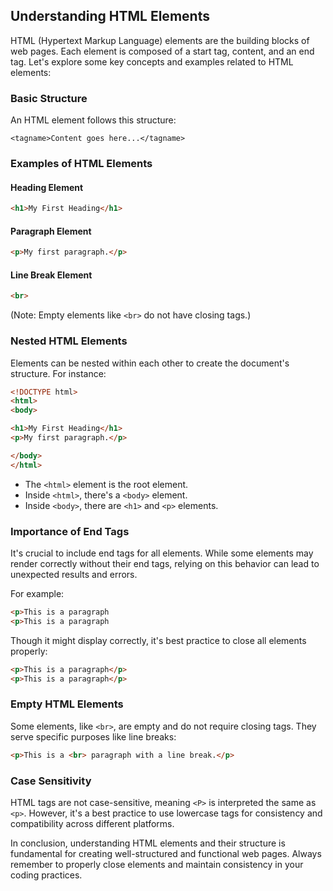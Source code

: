 ## Understanding HTML Elements
HTML (Hypertext Markup Language) elements are the building blocks of web pages. Each element is composed of a start tag, content, and an end tag. Let's explore some key concepts and examples related to HTML elements:
### Basic Structure

An HTML element follows this structure:
```
<tagname>Content goes here...</tagname>
```

### Examples of HTML Elements

#### Heading Element
```html
<h1>My First Heading</h1>
```

#### Paragraph Element
```html
<p>My first paragraph.</p>
```

#### Line Break Element
```html
<br>
```
(Note: Empty elements like `<br>` do not have closing tags.)

### Nested HTML Elements

Elements can be nested within each other to create the document's structure. For instance:
```html
<!DOCTYPE html>
<html>
<body>

<h1>My First Heading</h1>
<p>My first paragraph.</p>

</body>
</html>
```

- The `<html>` element is the root element.
- Inside `<html>`, there's a `<body>` element.
- Inside `<body>`, there are `<h1>` and `<p>` elements.

### Importance of End Tags

It's crucial to include end tags for all elements. While some elements may render correctly without their end tags, relying on this behavior can lead to unexpected results and errors.

For example:
```html
<p>This is a paragraph
<p>This is a paragraph
```

Though it might display correctly, it's best practice to close all elements properly:
```html
<p>This is a paragraph</p>
<p>This is a paragraph</p>
```

### Empty HTML Elements

Some elements, like `<br>`, are empty and do not require closing tags. They serve specific purposes like line breaks:
```html
<p>This is a <br> paragraph with a line break.</p>
```

### Case Sensitivity

HTML tags are not case-sensitive, meaning `<P>` is interpreted the same as `<p>`. However, it's a best practice to use lowercase tags for consistency and compatibility across different platforms.

In conclusion, understanding HTML elements and their structure is fundamental for creating well-structured and functional web pages. Always remember to properly close elements and maintain consistency in your coding practices.
